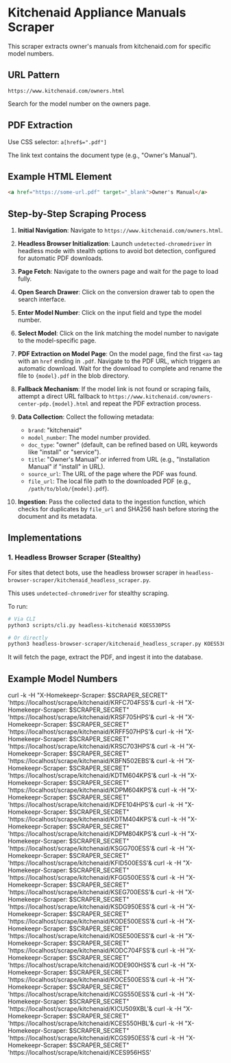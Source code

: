 # Kitchenaid Appliance Manuals Scraper

This scraper extracts owner's manuals from kitchenaid.com for specific model numbers.

## URL Pattern
`https://www.kitchenaid.com/owners.html`

Search for the model number on the owners page.

## PDF Extraction
Use CSS selector: `a[href$=".pdf"]`

The link text contains the document type (e.g., "Owner's Manual").

## Example HTML Element
```html
<a href="https://some-url.pdf" target="_blank">Owner's Manual</a>
```

## Step-by-Step Scraping Process

1. **Initial Navigation**: Navigate to `https://www.kitchenaid.com/owners.html`.

2. **Headless Browser Initialization**: Launch `undetected-chromedriver` in headless mode with stealth options to avoid bot detection, configured for automatic PDF downloads.

3. **Page Fetch**: Navigate to the owners page and wait for the page to load fully.

4. **Open Search Drawer**: Click on the conversion drawer tab to open the search interface.

5. **Enter Model Number**: Click on the input field and type the model number.

6. **Select Model**: Click on the link matching the model number to navigate to the model-specific page.

7. **PDF Extraction on Model Page**: On the model page, find the first `<a>` tag with an `href` ending in `.pdf`. Navigate to the PDF URL, which triggers an automatic download. Wait for the download to complete and rename the file to `{model}.pdf` in the blob directory.

8. **Fallback Mechanism**: If the model link is not found or scraping fails, attempt a direct URL fallback to `https://www.kitchenaid.com/owners-center-pdp.{model}.html` and repeat the PDF extraction process.

9. **Data Collection**: Collect the following metadata:
    *   `brand`: "kitchenaid"
    *   `model_number`: The model number provided.
    *   `doc_type`: "owner" (default, can be refined based on URL keywords like "install" or "service").
    *   `title`: "Owner's Manual" or inferred from URL (e.g., "Installation Manual" if "install" in URL).
    *   `source_url`: The URL of the page where the PDF was found.
    *   `file_url`: The local file path to the downloaded PDF (e.g., `/path/to/blob/{model}.pdf`).

10. **Ingestion**: Pass the collected data to the ingestion function, which checks for duplicates by `file_url` and SHA256 hash before storing the document and its metadata.

## Implementations

### 1. Headless Browser Scraper (Stealthy)
For sites that detect bots, use the headless browser scraper in `headless-browser-scraper/kitchenaid_headless_scraper.py`.

This uses `undetected-chromedriver` for stealthy scraping.

To run:
```bash
# Via CLI
python3 scripts/cli.py headless-kitchenaid KOES530PSS

# Or directly
python3 headless-browser-scraper/kitchenaid_headless_scraper.py KOES530PSS
```

It will fetch the page, extract the PDF, and ingest it into the database.


## Example Model Numbers
curl -k -H "X-Homekeepr-Scraper: $SCRAPER_SECRET" 'https://localhost/scrape/kitchenaid/KRFC704FSS'&
curl -k -H "X-Homekeepr-Scraper: $SCRAPER_SECRET" 'https://localhost/scrape/kitchenaid/KRSF705HPS'&
curl -k -H "X-Homekeepr-Scraper: $SCRAPER_SECRET" 'https://localhost/scrape/kitchenaid/KRFF507HPS'&
curl -k -H "X-Homekeepr-Scraper: $SCRAPER_SECRET" 'https://localhost/scrape/kitchenaid/KRSC703HPS'&
curl -k -H "X-Homekeepr-Scraper: $SCRAPER_SECRET" 'https://localhost/scrape/kitchenaid/KBFN502EBS'&
curl -k -H "X-Homekeepr-Scraper: $SCRAPER_SECRET" 'https://localhost/scrape/kitchenaid/KDTM604KPS'&
curl -k -H "X-Homekeepr-Scraper: $SCRAPER_SECRET" 'https://localhost/scrape/kitchenaid/KDPM604KPS'&
curl -k -H "X-Homekeepr-Scraper: $SCRAPER_SECRET" 'https://localhost/scrape/kitchenaid/KDFE104HPS'&
curl -k -H "X-Homekeepr-Scraper: $SCRAPER_SECRET" 'https://localhost/scrape/kitchenaid/KDTM404KPS'&
curl -k -H "X-Homekeepr-Scraper: $SCRAPER_SECRET" 'https://localhost/scrape/kitchenaid/KDPM804KPS'&
curl -k -H "X-Homekeepr-Scraper: $SCRAPER_SECRET" 'https://localhost/scrape/kitchenaid/KSGG700ESS'&
curl -k -H "X-Homekeepr-Scraper: $SCRAPER_SECRET" 'https://localhost/scrape/kitchenaid/KFID500ESS'&
curl -k -H "X-Homekeepr-Scraper: $SCRAPER_SECRET" 'https://localhost/scrape/kitchenaid/KFGG500ESS'&
curl -k -H "X-Homekeepr-Scraper: $SCRAPER_SECRET" 'https://localhost/scrape/kitchenaid/KSEG700ESS'&
curl -k -H "X-Homekeepr-Scraper: $SCRAPER_SECRET" 'https://localhost/scrape/kitchenaid/KSDG950ESS'&
curl -k -H "X-Homekeepr-Scraper: $SCRAPER_SECRET" 'https://localhost/scrape/kitchenaid/KODE500ESS'&
curl -k -H "X-Homekeepr-Scraper: $SCRAPER_SECRET" 'https://localhost/scrape/kitchenaid/KOSE500ESS'&
curl -k -H "X-Homekeepr-Scraper: $SCRAPER_SECRET" 'https://localhost/scrape/kitchenaid/KODC704FSS'&
curl -k -H "X-Homekeepr-Scraper: $SCRAPER_SECRET" 'https://localhost/scrape/kitchenaid/KODE900HSS'&
curl -k -H "X-Homekeepr-Scraper: $SCRAPER_SECRET" 'https://localhost/scrape/kitchenaid/KOCE500ESS'&
curl -k -H "X-Homekeepr-Scraper: $SCRAPER_SECRET" 'https://localhost/scrape/kitchenaid/KCGS550ESS'&
curl -k -H "X-Homekeepr-Scraper: $SCRAPER_SECRET" 'https://localhost/scrape/kitchenaid/KICU509XBL'&
curl -k -H "X-Homekeepr-Scraper: $SCRAPER_SECRET" 'https://localhost/scrape/kitchenaid/KCES550HBL'&
curl -k -H "X-Homekeepr-Scraper: $SCRAPER_SECRET" 'https://localhost/scrape/kitchenaid/KCGS950ESS'&
curl -k -H "X-Homekeepr-Scraper: $SCRAPER_SECRET" 'https://localhost/scrape/kitchenaid/KCES956HSS'
